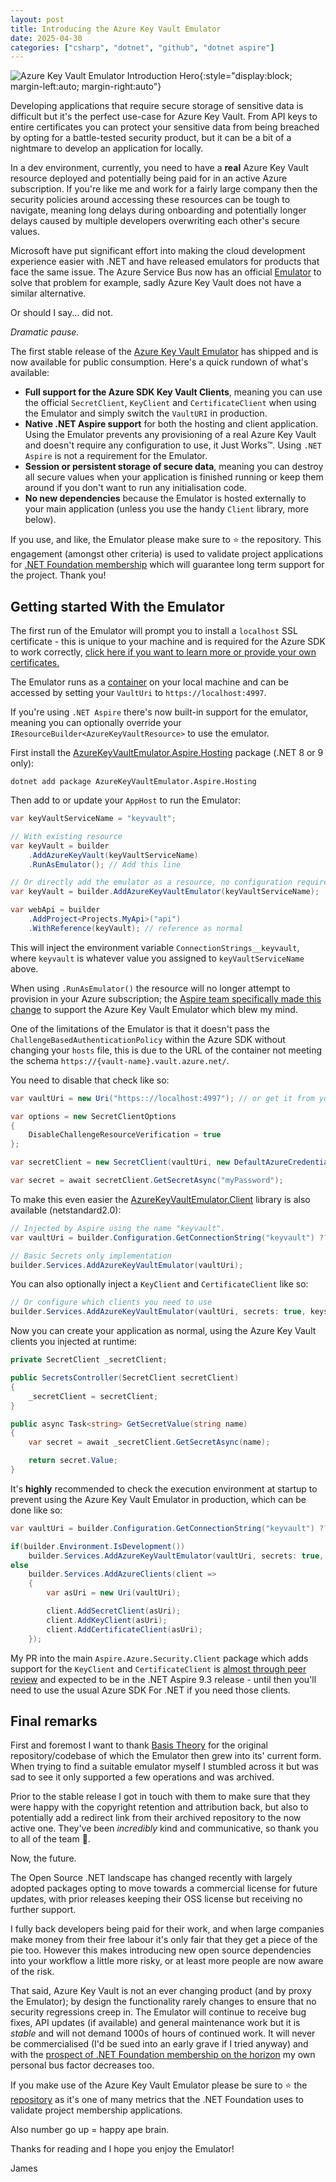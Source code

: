 ```yaml
---
layout: post
title: Introducing the Azure Key Vault Emulator
date: 2025-04-30
categories: ["csharp", "dotnet", "github", "dotnet aspire"]
---
```


![Azure Key Vault Emulator Introduction Hero](https://jamesgould.dev/assets/images/kve-hero.png){:style="display:block; margin-left:auto; margin-right:auto"}

Developing applications that require secure storage of sensitive data is difficult but it's the perfect use-case for Azure Key Vault. From API keys to entire certificates you can protect your sensitive data from being breached by opting for a battle-tested security product, but it can be a bit of a nightmare to develop an application for locally.

In a dev environment, currently, you need to have a **real** Azure Key Vault resource deployed and potentially being paid for in an active Azure subscription. If you're like me and work for a fairly large company then the security policies around accessing these resources can be tough to navigate, meaning long delays during onboarding and potentially longer delays caused by multiple developers overwriting each other's secure values.

Microsoft have put significant effort into making the cloud development experience easier with .NET and have released emulators for products that face the same issue. The Azure Service Bus now has an official [Emulator](https://learn.microsoft.com/en-us/azure/service-bus-messaging/overview-emulator) to solve that problem for example, sadly Azure Key Vault does not have a similar alternative. 

Or should I say... did not.

*Dramatic pause.*

The first stable release of the [Azure Key Vault Emulator](https://github.com/james-gould/azure-keyvault-emulator) has shipped and is now available for public consumption. Here's a quick rundown of what's available:

- **Full support for the Azure SDK Key Vault Clients**, meaning you can use the official `SecretClient`, `KeyClient` and `CertificateClient` when using the Emulator and simply switch the `VaultURI` in production.
- **Native .NET Aspire support** for both the hosting and client application. Using the Emulator prevents any provisioning of a real Azure Key Vault and doesn't require any configuration to use, it Just Works™. Using `.NET Aspire` is not a requirement for the Emulator.
- **Session or persistent storage of secure data**, meaning you can destroy all secure values when your application is finished running or keep them around if you don't want to run any initialisation code.
- **No new dependencies** because the Emulator is hosted externally to your main application (unless you use the handy `Client` library, more below).

If you use, and like, the Emulator please make sure to ⭐ the repository. This engagement (amongst other criteria) is used to validate project applications for [.NET Foundation membership](https://github.com/dotnet-foundation/projects/issues/441) which will guarantee long term support for the project. Thank you!

## Getting started With the Emulator

The first run of the Emulator will prompt you to install a `localhost` SSL certificate - this is unique to your machine and is required for the Azure SDK to work correctly, [click here if you want to learn more or provide your own certificates.](https://github.com/james-gould/azure-keyvault-emulator/blob/development/docs/CONFIG.md#configuring-your-local-system-for-the-emulator)

The Emulator runs as a [container](https://hub.docker.com/r/jamesgoulddev/azure-keyvault-emulator) on your local machine and can be accessed by setting your `VaultUri` to `https://localhost:4997`.

If you're using `.NET Aspire` there's now built-in support for the emulator, meaning you can optionally override your  `IResourceBuilder<AzureKeyVaultResource>` to use the emulator.

First install the [AzureKeyVaultEmulator.Aspire.Hosting](https://www.nuget.org/packages/AzureKeyVaultEmulator.Aspire.Hosting) package (.NET 8 or 9 only):

```
dotnet add package AzureKeyVaultEmulator.Aspire.Hosting
```

Then add to or update your `AppHost` to run the Emulator:

```cs
var keyVaultServiceName = "keyvault";

// With existing resource
var keyVault = builder
    .AddAzureKeyVault(keyVaultServiceName)
    .RunAsEmulator(); // Add this line

// Or directly add the emulator as a resource, no configuration required
var keyVault = builder.AddAzureKeyVaultEmulator(keyVaultServiceName);

var webApi = builder
    .AddProject<Projects.MyApi>("api")
    .WithReference(keyVault); // reference as normal
```

This will inject the environment variable `ConnectionStrings__keyvault`, where `keyvault` is whatever value you assigned to `keyVaultServiceName` above.

When using `.RunAsEmulator()` the resource will no longer attempt to provision in your Azure subscription; the [Aspire team specifically made this change](https://www.reddit.com/r/dotnet/comments/1k7pr7l/comment/mp3ohum/) to support the Azure Key Vault Emulator which blew my mind.

One of the limitations of the Emulator is that it doesn't pass the `ChallengeBasedAuthenticationPolicy` within the Azure SDK without changing your `hosts` file, this is due to the URL of the container not meeting the schema `https://{vault-name}.vault.azure.net/`. 

You need to disable that check like so:

```cs
var vaultUri = new Uri("https:://localhost:4997"); // or get it from your configuration, env vars etc.

var options = new SecretClientOptions
{
    DisableChallengeResourceVerification = true
};

var secretClient = new SecretClient(vaultUri, new DefaultAzureCredential(), options);

var secret = await secretClient.GetSecretAsync("myPassword");
```

To make this even easier the [AzureKeyVaultEmulator.Client](https://www.nuget.org/packages/AzureKeyVaultEmulator.Client) library is also available (netstandard2.0):

```cs
// Injected by Aspire using the name "keyvault".
var vaultUri = builder.Configuration.GetConnectionString("keyvault") ?? string.Empty;

// Basic Secrets only implementation
builder.Services.AddAzureKeyVaultEmulator(vaultUri);
```

You can also optionally inject a `KeyClient` and `CertificateClient` like so:

```cs
// Or configure which clients you need to use
builder.Services.AddAzureKeyVaultEmulator(vaultUri, secrets: true, keys: true, certificates: false);
```

Now you can create your application as normal, using the Azure Key Vault clients you injected at runtime:

```cs
private SecretClient _secretClient;

public SecretsController(SecretClient secretClient)
{
    _secretClient = secretClient;
}

public async Task<string> GetSecretValue(string name)
{
    var secret = await _secretClient.GetSecretAsync(name);

    return secret.Value;
}
```

It's **highly** recommended to check the execution environment at startup to prevent using the Azure Key Vault Emulator in production, which can be done like so:

```cs
var vaultUri = builder.Configuration.GetConnectionString("keyvault") ?? string.Empty;

if(builder.Environment.IsDevelopment())
    builder.Services.AddAzureKeyVaultEmulator(vaultUri, secrets: true, certificates: true, keys: true);
else
    builder.Services.AddAzureClients(client =>
    {
        var asUri = new Uri(vaultUri);

        client.AddSecretClient(asUri);
        client.AddKeyClient(asUri);
        client.AddCertificateClient(asUri);
    });
```

My PR into the main `Aspire.Azure.Security.Client` package which adds support for the `KeyClient` and `CertificateClient` is [almost through peer review](https://github.com/dotnet/aspire/pull/8408) and expected to be in the .NET Aspire 9.3 release - until then you'll need to use the usual Azure SDK For .NET if you need those clients.

## Final remarks

First and foremost I want to thank [Basis Theory](https://github.com/Basis-Theory/azure-keyvault-emulator) for the original repository/codebase of which the Emulator then grew into its' current form. When trying to find a suitable emulator myself I stumbled across it but was sad to see it only supported a few operations and was archived.

Prior to the stable release I got in touch with them to make sure that they were happy with the copyright retention and attribution back, but also to potentially add a redirect link from their archived repository to the now active one. They've been *incredibly* kind and communicative, so thank you to all of the team 💖.

Now, the future.

The Open Source .NET landscape has changed recently with largely adopted packages opting to move towards a commercial license for future updates, with prior releases keeping their OSS license but receiving no further support. 

I fully back developers being paid for their work, and when large companies make money from their free labour it's only fair that they get a piece of the pie too. However this makes introducing new open source dependencies into your workflow a little more risky, or at least more people are now aware of the risk.

That said, Azure Key Vault is not an ever changing product (and by proxy the Emulator); by design the functionality rarely changes to ensure that no security regressions creep in. The Emulator will continue to receive bug fixes, API updates (if available) and general maintenance work but it is *stable* and will not demand 1000s of hours of continued work. It will never be commercialised (I'd be sued into an early grave if I tried anyway) and with the [prospect of .NET Foundation membership on the horizon](https://github.com/dotnet-foundation/projects/issues/441) my own personal bus factor decreases too.

If you make use of the Azure Key Vault Emulator please be sure to ⭐ the [repository](https://github.com/james-gould/azure-keyvault-emulator) as it's one of many metrics that the .NET Foundation uses to validate project membership applications. 

Also number go up = happy ape brain.

Thanks for reading and I hope you enjoy the Emulator!

James